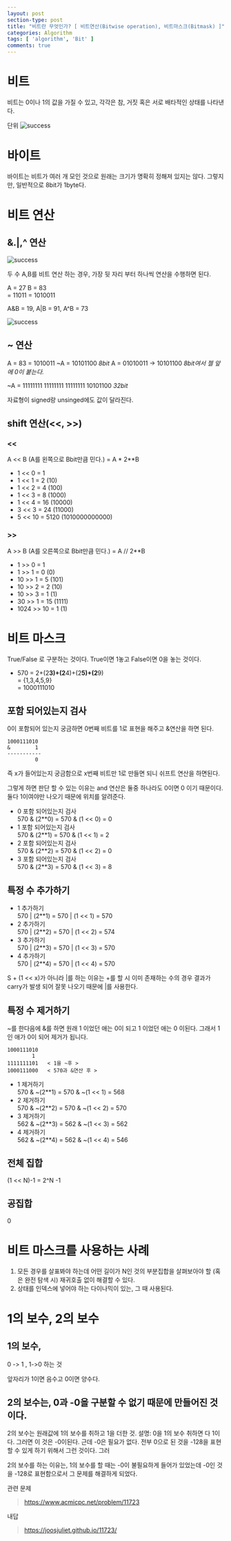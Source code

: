 ```yaml
---
layout: post
section-type: post
title: "비트란 무엇인가? [ 비트연산(Bitwise operation), 비트마스크(Bitmask) ]"
categories: Algorithm
tags: [ 'algorithm', 'Bit' ]
comments: true
---
```


# 비트
비트는 0이나 1의 값을 가질 수 있고, 각각은 참, 거짓 혹은 서로 배타적인 상태를 나타낸다.

단위
<img alt="success" src = "/images/2018-08-19-bit/SI_prefixes.png"/>


# 바이트
바이트는 비트가 여러 개 모인 것으로 원래는 크기가 명확히 정해져 있지는 않다.
그렇지만, 일반적으로 8bit가 1byte다.



# 비트 연산

## &.|,^ 연산
<img alt="success" src = "/images/2018-08-19-bit/bit_operation.png"/>

두 수 A,B를 비트 연산 하는 경우, 가장 뒷 자리 부터 하나씩 연산을 수행하면 된다.

A = 27    B = 83</br>
  = 11011   = 1010011</br>

A&B = 19, A|B = 91, A^B = 73

<img alt="success" src = "/images/2018-08-19-bit/27_83_bit_operation.png"/>


## ~ 연산
A = 83 = 1010011
~A = 10101100 *8bit*
A = 01010011 -> 10101100
*8bit여서 젤 앞에 0이 붙는다.*

~A = 11111111 11111111 11111111 10101100
*32bit*

자료형이 signed랑 unsinged에도 값이 달라진다.

## shift 연산(<<, >>)

### <<
A << B (A를 왼쪽으로 Bbit만큼 민다.)
= A * 2**B

- 1 << 0 = 1
- 1 << 1 = 2 (10)
- 1 << 2 = 4 (100)
- 1 << 3 = 8 (1000)
- 1 << 4 = 16 (10000)
- 3 << 3 = 24 (11000)
- 5 << 10 = 5120 (1010000000000)

### >>
A >> B (A를 오른쪽으로 Bbit만큼 민다.)
= A // 2**B

- 1 >> 0 = 1
- 1 >> 1 = 0 (0)
- 10 >> 1 = 5 (101)
- 10 >> 2 = 2 (10)
- 10 >> 3 = 1 (1)
- 30 >> 1 = 15 (1111)
- 1024 >> 10 = 1 (1)

# 비트 마스크
True/False 로 구분하는 것이다.
True이면 1놓고 False이면 0을 놓는 것이다.

- 570 = 2+(2**3)+(2**4)+(2**5)+(2**9)</br>
    = {1,3,4,5,9}</br>
    = 1000111010

## 포함 되어있는지 검사
0이 포함되어 있는지 궁금하면 0번째 비트를 1로 표현을 해주고 &연산을 하면 된다.

```
1000111010
&        1
-----------
         0
```
즉 x가 들어있는지 궁금함으로 x번째 비트만 1로 만들면 되니 쉬프트 연산을 하면된다.

그렇게 하면 판단 할 수 있는 이유는 and 연산은 둘중 하나라도 0이면 0 이기 때문이다.
둘다 1이여야만 나오기 때문에 위치를 알려준다.

- 0 포함 되어있는지 검사</br>
  570 & (2**0) = 570 & (1 << 0) = 0
- 1 포함 되어있는지 검사</br>
  570 & (2**1) = 570 & (1 << 1) = 2
- 2 포함 되어있는지 검사</br>
  570 & (2**2) = 570 & (1 << 2) = 0
- 3 포함 되어있는지 검사</br>
  570 & (2**3) = 570 & (1 << 3) = 8

## 특정 수 추가하기

- 1 추가하기</br>
  570 | (2**1) = 570 | (1 << 1) = 570
- 2 추가하기</br>
  570 | (2**2) = 570 | (1 << 2) = 574
- 3 추가하기</br>
  570 | (2**3) = 570 | (1 << 3) = 570
- 4 추가하기</br>
  570 | (2**4) = 570 | (1 << 4) = 570

S + (1 << x)가 아니라 |를 하는 이유는 +를 할 시 이미 존재하는 수의 경우 결과가 carry가 발생 되어 잘못 나오기 때문에 |를 사용한다.

## 특정 수 제거하기

~를 한다음에 &를 하면 원래 1 이었던 애는 0이 되고 1 이었던 애는 0 이된다.
그래서 1인 애가 0이 되어 제거가 됩니다.

```
1000111010
        1
1111111101   < 1을 ~후 >
1000111000   < 570과 &연산 후 >

```
- 1 제거하기</br>
  570 & ~(2**1) = 570 & ~(1 << 1) = 568
- 2 제거하기</br>
  570 & ~(2**2) = 570 & ~(1 << 2) = 570
- 3 제거하기</br>
  562 & ~(2**3) = 562 & ~(1 << 3) = 562
- 4 제거하기</br>
  562 & ~(2**4) = 562 & ~(1 << 4) = 546

## 전체 집합

(1 << N)-1 = 2^N -1

## 공집합

0

# 비트 마스크를 사용하는 사례
1. 모든 경우를 살표봐야 하는데 어떤 길이가 N인 것의 부분집합을 살펴보아야 할 (혹은 완전 탐색 시) 재귀호출 없이 해결할 수 있다.
2. 상태를 인덱스에 넣어야 하는 다이나믹이 있는, 그 때 사용된다.


# 1의 보수, 2의 보수

## 1의 보수,
0 -> 1 , 1->0 하는 것

앞자리가  1이면 음수고
        0이면 양수다.

## 2의 보수는, 0과 -0을 구분할 수 없기 때문에 만들어진 것 이다.
2의 보수는 원래값에 1의 보수를 취하고 1을 더한 것.
설명:
0을 1의 보수 취하면 다 1이다. 그러면 이 것은 -0이된다.
근데 -0은 필요가 없다. 전부 0으로 된 것을 -128을 표현할 수 있게 하기 위해서 그런 것이다.
그러


2의 보수를 하는 이유는, 1의 보수를 할 때는 -0이 불필요하게 들어가 있었는데
-0인 것을 -128로 표현함으로서 그 문제를 해결하게 되었다.


관련 문제
> https://www.acmicpc.net/problem/11723

내답
> https://joosjuliet.github.io/11723/
